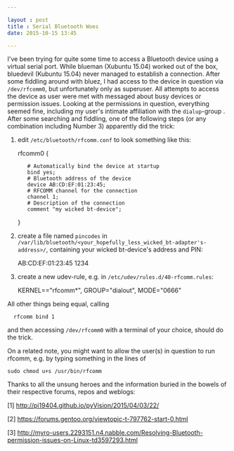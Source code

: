 ```yaml
---

layout : post
title : Serial Bluetooth Woes
date: 2015-10-15 13:45

---
```


I've been trying for quite some time to access a Bluetooth device using a virtual serial port. While blueman (Xubuntu 15.04)
worked out of the box, bluedevil (Kubuntu 15.04) never managed to establish a connection. After some fiddling around with bluez, I had access to the device in question via `/dev/rfcomm0`, but unfortunately only as superuser. All attempts to access the device as user were met with messaged about busy devices or permission issues. Looking at the permissions in question, everything seemed fine, including my user's intimate affiliation with the `dialup`-group . After some searching and fiddling, one of the following steps (or any combination including Number 3) apparently did the trick:

1. edit `/etc/bluetooth/rfcomm.conf` to look something like this:



      rfcomm0 {

          # Automatically bind the device at startup
          bind yes;
          # Bluetooth address of the device
          device AB:CD:EF:01:23:45;
          # RFCOMM channel for the connection
          channel 1;
          # Description of the connection
          comment "my wicked bt-device";
      }

2. create a file named `pincodes` in `/var/lib/bluetooth/<your_hopefully_less_wicked_bt-adapter's-address>/`, containing your wicked bt-device's address and PIN:



      AB:CD:EF:01:23:45 1234

3. create a new udev-rule, e.g. in `/etc/udev/rules.d/40-rfcomm.rules`:



      KERNEL=="rfcomm*", GROUP="dialout", MODE="0666"

All other things being equal, calling


      rfcomm bind 1

and then accessing `/dev/rfcomm0` with a terminal of your choice, should do the trick.

On a related note, you might want to allow the user(s) in question to run rfcomm, e.g. by typing something in the lines of


    sudo chmod u+s /usr/bin/rfcomm

Thanks to all the unsung heroes and the information buried in the bowels of their respective forums, repos and weblogs:

[1] http://pi19404.github.io/pyVision/2015/04/03/22/

[2] https://forums.gentoo.org/viewtopic-t-797762-start-0.html

[3] http://myro-users.2293151.n4.nabble.com/Resolving-Bluetooth-permission-issues-on-Linux-td3597293.html
